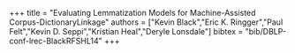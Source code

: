 +++
title =  "Evaluating Lemmatization Models for Machine-Assisted Corpus-DictionaryLinkage"
authors = ["Kevin Black","Eric K. Ringger","Paul Felt","Kevin D. Seppi","Kristian Heal","Deryle Lonsdale"]
bibtex = "bib/DBLP-conf-lrec-BlackRFSHL14"
+++
